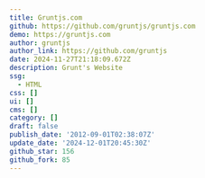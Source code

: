 ```yaml
---
title: Gruntjs.com
github: https://github.com/gruntjs/gruntjs.com
demo: https://gruntjs.com
author: gruntjs
author_link: https://github.com/gruntjs
date: 2024-11-27T21:18:09.672Z
description: Grunt's Website
ssg:
  - HTML
css: []
ui: []
cms: []
category: []
draft: false
publish_date: '2012-09-01T02:38:07Z'
update_date: '2024-12-01T20:45:30Z'
github_star: 156
github_fork: 85
---
```

